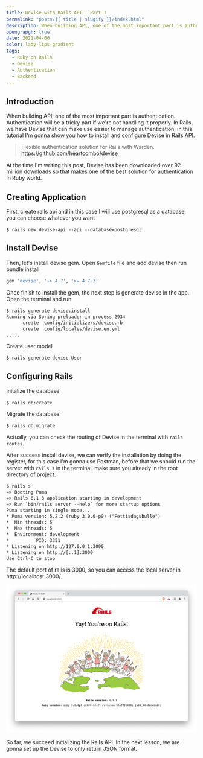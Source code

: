 ```yaml
---
title: Devise with Rails API - Part 1
permalink: "posts/{{ title | slugify }}/index.html"
description: When building API, one of the most important part is authentication. Authentication will be a tricky part if we're not handling it properly. In Rails, we have Devise that can make use easier to manage authentication, in this tutorial I'm gonna show you how to install and configure Devise in Rails API.
opengrapgh: true
date: 2021-04-06
color: lady-lips-gradient
tags:
  - Ruby on Rails
  - Devise
  - Authentication
  - Backend
---
```


## Introduction

When building API, one of the most important part is authentication. Authentication will be a tricky part if we're not handling it properly. In Rails, we have Devise that can make use easier to manage authentication, in this tutorial I'm gonna show you how to install and configure Devise in Rails API.

> Flexible authentication solution for Rails with Warden. https://github.com/heartcombo/devise

At the time I'm writing this post, Devise has been downloaded over 92 million downloads so that makes one of the best solution for authentication in Ruby world.

## Creating Application

First, create rails api and in this case I will use postgresql as a database, you can choose whatever you want

```
$ rails new devise-api --api --database=postgresql
```

## Install Devise

Then, let's install devise gem. Open `Gemfile` file and add devise then run bundle install

```ruby
gem 'devise', '~> 4.7', '>= 4.7.3'
```

Once finish to install the gem, the next step is generate devise in the app. Open the terminal and run

```
$ rails generate devise:install
Running via Spring preloader in process 2934
      create  config/initializers/devise.rb
      create  config/locales/devise.en.yml
.....
```

Create user model

```
$ rails generate devise User
```

## Configuring Rails

Initalize the database

```
$ rails db:create
```

Migrate the database

```
$ rails db:migrate
```

Actually, you can check the routing of Devise in the terminal with `rails routes`.

After success install devise, we can verify the installation by doing the register, for this case I'm gonna use Postman, before that we should run the server with `rails s` in the terminal, make sure you already in the root directory of project.

```
$ rails s
=> Booting Puma
=> Rails 6.1.3 application starting in development
=> Run `bin/rails server --help` for more startup options
Puma starting in single mode...
* Puma version: 5.2.2 (ruby 3.0.0-p0) ("Fettisdagsbulle")
*  Min threads: 5
*  Max threads: 5
*  Environment: development
*          PID: 3351
* Listening on http://127.0.0.1:3000
* Listening on http://[::1]:3000
Use Ctrl-C to stop
```

The default port of rails is 3000, so you can access the local server in http://localhost:3000/.

![Devise Rails API 1](./src/assets/images/devise-rails-api-1.png "Devise Rails API 1")

So far, we succeed initializing the Rails API. In the next lesson, we are gonna set up the Devise to only return JSON format.
